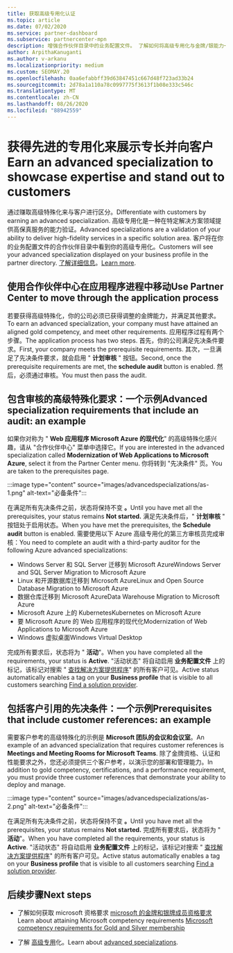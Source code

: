 ```yaml
---
title: 获取高级专用化认证
ms.topic: article
ms.date: 07/02/2020
ms.service: partner-dashboard
ms.subservice: partnercenter-mpn
description: 增强合作伙伴目录中的业务配置文件。 了解如何将高级专用化与金牌/银能力一起获得。
author: ArpithaKanuganti
ms.author: v-arkanu
ms.localizationpriority: medium
ms.custom: SEOMAY.20
ms.openlocfilehash: 0aa6efabbff39d63847451c667d48f723ad33b24
ms.sourcegitcommit: 2d78a1a110a78c0997775f3613f1b08e333c546c
ms.translationtype: MT
ms.contentlocale: zh-CN
ms.lasthandoff: 08/26/2020
ms.locfileid: "88942559"
---
```

# <a name="earn-an-advanced-specialization-to-showcase-expertise-and-stand-out-to-customers"></a><span data-ttu-id="35d29-104">获得先进的专用化来展示专长并向客户</span><span class="sxs-lookup"><span data-stu-id="35d29-104">Earn an advanced specialization to showcase expertise and stand out to customers</span></span> 

<span data-ttu-id="35d29-105">通过赚取高级特殊化来与客户进行区分。</span><span class="sxs-lookup"><span data-stu-id="35d29-105">Differentiate with customers by earning an advanced specialization.</span></span> <span data-ttu-id="35d29-106">高级专用化是一种在特定解决方案领域提供高保真服务的能力验证。</span><span class="sxs-lookup"><span data-stu-id="35d29-106">Advanced specializations are a validation of your ability to deliver high-fidelity services in a specific solution area.</span></span> <span data-ttu-id="35d29-107">客户将在你的业务配置文件的合作伙伴目录中看到你的高级专用化。</span><span class="sxs-lookup"><span data-stu-id="35d29-107">Customers will see your advanced specialization displayed on your business profile in the partner directory.</span></span> <span data-ttu-id="35d29-108">[了解详细信息](https://partner.microsoft.com/membership/advanced-specialization)。</span><span class="sxs-lookup"><span data-stu-id="35d29-108">[Learn more](https://partner.microsoft.com/membership/advanced-specialization).</span></span>

## <a name="use-partner-center-to-move-through-the-application-process"></a><span data-ttu-id="35d29-109">使用合作伙伴中心在应用程序进程中移动</span><span class="sxs-lookup"><span data-stu-id="35d29-109">Use Partner Center to move through the application process</span></span>

<span data-ttu-id="35d29-110">若要获得高级特殊化，你的公司必须已获得调整的金牌能力，并满足其他要求。</span><span class="sxs-lookup"><span data-stu-id="35d29-110">To earn an advanced specialization, your company must have attained an aligned gold competency, and meet other requirements.</span></span> <span data-ttu-id="35d29-111">应用程序过程有两个步骤。</span><span class="sxs-lookup"><span data-stu-id="35d29-111">The application process has two steps.</span></span> <span data-ttu-id="35d29-112">首先，你的公司满足先决条件要求。</span><span class="sxs-lookup"><span data-stu-id="35d29-112">First, your company meets the prerequisite requirements.</span></span> <span data-ttu-id="35d29-113">其次，一旦满足了先决条件要求，就会启用 " **计划审核** " 按钮。</span><span class="sxs-lookup"><span data-stu-id="35d29-113">Second, once the prerequisite requirements are met, the **schedule audit** button is enabled.</span></span> <span data-ttu-id="35d29-114">然后，必须通过审核。</span><span class="sxs-lookup"><span data-stu-id="35d29-114">You must then pass the audit.</span></span> 

## <a name="advanced-specialization-requirements-that-include-an-audit-an-example"></a><span data-ttu-id="35d29-115">包含审核的高级特殊化要求：一个示例</span><span class="sxs-lookup"><span data-stu-id="35d29-115">Advanced specialization requirements that include an audit: an example</span></span>

<span data-ttu-id="35d29-116">如果你对称为 " **Web 应用程序 Microsoft Azure 的现代化**" 的高级特殊化感兴趣，请从 "合作伙伴中心" 菜单中选择它。</span><span class="sxs-lookup"><span data-stu-id="35d29-116">If you are interested in the advanced specialization called **Modernization of Web Applications to Microsoft Azure**, select it from the Partner Center menu.</span></span> <span data-ttu-id="35d29-117">你将转到 "先决条件" 页。</span><span class="sxs-lookup"><span data-stu-id="35d29-117">You are taken to the prerequisites page.</span></span>

:::image type="content" source="images/advancedspecializations/as-1.png" alt-text="必备条件":::


<span data-ttu-id="35d29-119">在满足所有先决条件之前，状态将保持不变 **。**</span><span class="sxs-lookup"><span data-stu-id="35d29-119">Until you have met all the prerequisites, your status remains **Not started.**</span></span> <span data-ttu-id="35d29-120">满足先决条件后，" **计划审核** " 按钮处于启用状态。</span><span class="sxs-lookup"><span data-stu-id="35d29-120">When you have met the prerequisites, the **Schedule audit** button is enabled.</span></span> <span data-ttu-id="35d29-121">需要使用以下 Azure 高级专用化的第三方审核员完成审核：</span><span class="sxs-lookup"><span data-stu-id="35d29-121">You need to complete an audit with a third-party auditor for the following Azure advanced specializations:</span></span>
 
- <span data-ttu-id="35d29-122">Windows Server 和 SQL Server 迁移到 Microsoft Azure</span><span class="sxs-lookup"><span data-stu-id="35d29-122">Windows Server and SQL Server Migration to Microsoft Azure</span></span>
- <span data-ttu-id="35d29-123">Linux 和开源数据库迁移到 Microsoft Azure</span><span class="sxs-lookup"><span data-stu-id="35d29-123">Linux and Open Source Database Migration to Microsoft Azure</span></span>
- <span data-ttu-id="35d29-124">数据仓库迁移到 Microsoft Azure</span><span class="sxs-lookup"><span data-stu-id="35d29-124">Data Warehouse Migration to Microsoft Azure</span></span>
- <span data-ttu-id="35d29-125">Microsoft Azure 上的 Kubernetes</span><span class="sxs-lookup"><span data-stu-id="35d29-125">Kubernetes on Microsoft Azure</span></span>
- <span data-ttu-id="35d29-126">要 Microsoft Azure 的 Web 应用程序的现代化</span><span class="sxs-lookup"><span data-stu-id="35d29-126">Modernization of Web Applications to Microsoft Azure</span></span>
- <span data-ttu-id="35d29-127">Windows 虚拟桌面</span><span class="sxs-lookup"><span data-stu-id="35d29-127">Windows Virtual Desktop</span></span>


<span data-ttu-id="35d29-128">完成所有要求后，状态将为 " **活动**"。</span><span class="sxs-lookup"><span data-stu-id="35d29-128">When you have completed all the requirements, your status is **Active**.</span></span> <span data-ttu-id="35d29-129">"活动状态" 将自动启用 **业务配置文件** 上的标记，该标记对搜索 " [查找解决方案提供程序](https://www.microsoft.com/solution-providers/home)" 的所有客户可见。</span><span class="sxs-lookup"><span data-stu-id="35d29-129">Active status automatically enables a tag on your **Business profile** that is visible to all customers searching [Find a solution provider](https://www.microsoft.com/solution-providers/home).</span></span>

## <a name="prerequisites-that-include-customer-references-an-example"></a><span data-ttu-id="35d29-130">包括客户引用的先决条件：一个示例</span><span class="sxs-lookup"><span data-stu-id="35d29-130">Prerequisites that include customer references: an example</span></span>

<span data-ttu-id="35d29-131">需要客户参考的高级特殊化的示例是 **Microsoft 团队的会议和会议室**。</span><span class="sxs-lookup"><span data-stu-id="35d29-131">An example of an advanced specialization that requires customer references is **Meetings and Meeting Rooms for Microsoft Teams**.</span></span> <span data-ttu-id="35d29-132">除了金牌资格、认证和性能要求之外，您还必须提供三个客户参考，以演示您的部署和管理能力。</span><span class="sxs-lookup"><span data-stu-id="35d29-132">In addition to gold competency, certifications, and a performance requirement, you must provide three customer references that demonstrate your ability to deploy and manage.</span></span>

:::image type="content" source="images/advancedspecializations/as-2.png" alt-text="必备条件":::

<span data-ttu-id="35d29-134">在满足所有先决条件之前，状态将保持不变 **。**</span><span class="sxs-lookup"><span data-stu-id="35d29-134">Until you have met all the prerequisites, your status remains **Not started.**</span></span> <span data-ttu-id="35d29-135">完成所有要求后，状态将为 " **活动**"。</span><span class="sxs-lookup"><span data-stu-id="35d29-135">When you have completed all the requirements, your status is **Active**.</span></span> <span data-ttu-id="35d29-136">"活动状态" 将自动启用 **业务配置文件** 上的标记，该标记对搜索 " [查找解决方案提供程序](https://www.microsoft.com/solution-providers/home)" 的所有客户可见。</span><span class="sxs-lookup"><span data-stu-id="35d29-136">Active status automatically enables a tag on your **Business profile** that is visible to all customers searching [Find a solution provider](https://www.microsoft.com/solution-providers/home).</span></span>

## <a name="next-steps"></a><span data-ttu-id="35d29-137">后续步骤</span><span class="sxs-lookup"><span data-stu-id="35d29-137">Next steps</span></span>

- <span data-ttu-id="35d29-138">了解如何获取 microsoft 资格要求 [microsoft 的金牌和银牌成员资格要求](learn-about-competencies.md)</span><span class="sxs-lookup"><span data-stu-id="35d29-138">Learn about attaining Microsoft competency requirements [Microsoft competency requirements for Gold and Silver membership](learn-about-competencies.md)</span></span>

- <span data-ttu-id="35d29-139">了解 [高级专用](https://partner.microsoft.com/membership/advanced-specialization)化。</span><span class="sxs-lookup"><span data-stu-id="35d29-139">Learn about [advanced specializations](https://partner.microsoft.com/membership/advanced-specialization).</span></span>
